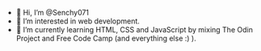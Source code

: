 - 👋 Hi, I’m @Senchy071
- 👀 I’m interested in web development.
- 🌱 I’m currently learning HTML, CSS and JavaScript by mixing The Odin Project and Free Code Camp (and everything else :) ).


<!---
Senchy071/Senchy071 is a ✨ special ✨ repository because its `README.md` (this file) appears on your GitHub profile.
You can click the Preview link to take a look at your changes.
--->
